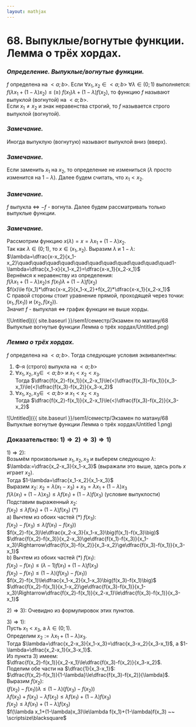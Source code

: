 ```yaml
---  
layout: mathjax  
---  
```

  
# 68. Выпуклые/вогнутые функции. Лемма о трёх хордах.  
  
### *Определение. Выпуклые/вогнутые функции.*  
$f$ определена на $<a;b>$. Если $\forall x_1, x_2\in <a;b>~\forall\lambda\in(0;1)$ выполняется: $f\big(\lambda x_1+(1-\lambda)x_2\big)\le (\ge)~f(x_1)\lambda+(1-\lambda)f(x_2)$, то функцию $f$ называют выпуклой (вогнутой) на $<a;b>$.  
Если $x_1\ne x_2$ и знак неравенства строгий, то $f$ называется строго выпуклой (вогнутой).  
  
### *Замечание.*  
Иногда выпуклую (вогнутую) называют выпуклой вниз (вверх).  
  
### *Замечание.*  
Если заменить $x_1$ на $x_2$, то определение не измениться ($\lambda$ просто изменится на $1-\lambda$). Далее будем считать, что $x_1<x_2$.  
  
### *Замечание.*  
$f$ выпукла $\Leftrightarrow$ $-f$ - вогнута. Далее будем рассматривать только выпуклые функции.  
  
### *Замечание.*  
Рассмотрим функцию $x(\lambda)=x=\lambda x_1 + (1-\lambda)x_2$.  
Так как $\lambda\in(0;1)$, то $x\in(x_1, x_2)$. Выразим $\lambda$ и $1-\lambda$:  
$\lambda=\dfrac{x-x_2}{x_1-x_2}\quad\quad\quad\quad\quad\quad\quad\quad\quad\quad\quad1-\lambda=\dfrac{x_1-x}{x_1-x_2}=\dfrac{x-x_1}{x_2-x_1}$  
Вернёмся к неравенству из определения:  
$f\big(\lambda x_1+(1-\lambda)x_2\big)\le ~f(x_1)\lambda+(1-\lambda)f(x_2)$  
$f(x)\le f(x_1)*\dfrac{x-x_2}{x_1-x_2}+f(x_2)*\dfrac{x-x_1}{x_2-x_1}$  
С правой стороны стоит уравнение прямой, проходящей через точки:  
$\big(x_1, f(x_1)\big)$ и $\big(x_2, f(x_2)\big)$.  
Значит $f$ - выпуклая $\Leftrightarrow$ график функции не выше хорды.  
  
![Untitled]({{ site.baseurl }}/sem1/семестр/Экзамен по матану/68 Выпуклые вогнутые функции Лемма о трёх хордах/Untitled.png)  
  
### *Лемма о трёх хордах.*  
$f$ определена на $<a;b>$. Тогда следующие условия эквивалентны:  
1) Ф-я (строго) выпукла на $<a;b>$  
2) $\forall x_1, x_2, x_3\in~<a;b>$ и $x_1<x_2<x_3$.  
    Тогда $\dfrac{f(x_2)-f(x_1)}{x_2-x_1}\le(<)\dfrac{f(x_3)-f(x_1)}{x_3-x_1}\le(<)\dfrac{f(x_3)-f(x_2)}{x_3-x_2}$  
3) $\forall x_1, x_2, x_3\in~<a;b>$ и $x_1 < x_2 < x_3$  
    Тогда $\dfrac{f(x_2)-f(x_1)}{x_2-x_1}\le(<)\dfrac{f(x_3)-f(x_2)}{x_3-x_2}$  
  
![Untitled]({{ site.baseurl }}/sem1/семестр/Экзамен по матану/68 Выпуклые вогнутые функции Лемма о трёх хордах/Untitled 1.png)  
  
### Доказательство: $1) \Rightarrow 2) \Rightarrow 3) \Rightarrow 1)$  
$1) \Rightarrow 2)$:  
Возьмём произвольные $x_1, x_2, x_3$ и выберем следующую $\lambda$:  
$\lambda:=\dfrac{x_2-x_3}{x_1-x_3}$ (выражали это выше, здесь роль $x$ играет $x_2$).  
Тогда $1-\lambda=\dfrac{x_1-x_2}{x_1-x_3}$  
Выразим $x_2$: $x_2=\lambda(x_1-x_3)+x_3=\lambda x_1 + (1-\lambda)x_3$  
$f\big(\lambda(x_1)+(1-\lambda)x_3\big)\le\lambda f(x_1)+(1-\lambda)f(x_3)$ (условие выпуклости)  
Подставим выраженный $x_2$:  
$f(x_2)\le\lambda f(x_1)+(1-\lambda)f(x_3)$ $( * )$  
a) Вычтем из обоих частей $( * )$ $f(x_3)$:  
$f(x_2)-f(x_3)\le\lambda\big(f(x_1)-f(x_3)\big)$  
$f(x_2)-f(x_3)\le\dfrac{x_2-x_3}{x_1-x_3}\big(f(x_1)-f(x_3)\big)$  
$\dfrac{f(x_2)-f(x_3)}{x_2-x_3}\ge\dfrac{f(x_1)-f(x_3)}{x_1-x_3}\Rightarrow\dfrac{f(x_3)-f(x_2)}{x_3-x_2}\ge\dfrac{f(x_3)-f(x_1)}{x_3-x_1}$  
b) Вычтем из обоих частей $( * )$ $f(x_1)$:  
$f(x_2)-f(x_1)\le(\lambda-1)f(x_1)+(1-\lambda)f(x_3)$  
$f(x_2)-f(x_1)\le(1-\lambda)\big(f(x_3)-f(x_1)\big)$  
$f(x_2)-f(x_1)\le\dfrac{x_1-x_2}{x_1-x_3}\big(f(x_3)-f(x_1)\big)$  
$\dfrac{f(x_2)-f(x_1)}{x_1-x_2}\ge\dfrac{f(x_3)-f(x_1)}{x_1-x_3}\Rightarrow\dfrac{f(x_2)-f(x_1)}{x_2-x_1}\le\dfrac{f(x_3)-f(x_1)}{x_3-x_1}$  
  
$2)\Rightarrow3)$: Очевидно из формулировок этих пунктов.  
  
$3)\Rightarrow1)$:  
Пусть $x_1<x_3$, а $\lambda\in(0;1)$.  
Определим $x_2:=\lambda x_1+(1-\lambda)x_3$.  
Тогда $\lambda=\dfrac{x_2-x_3}{x_1-x_3}=\dfrac{x_3-x_2}{x_3-x_1}$, а $1-\lambda=\dfrac{x_2-x_1}{x_3-x_1}$.  
Из пункта $3)$ имеем:  
$\dfrac{f(x_2)-f(x_1)}{x_2-x_1}\le\dfrac{f(x_3)-f(x_2)}{x_3-x_2}$.  
Поделим обе части на $\dfrac{1}{x_3-x_1}$:  
$\dfrac{f(x_2)-f(x_1)}{1-\lambda}\le\dfrac{f(x_3)-f(x_2)}{\lambda}$.  
Выразим $f(x_2)$:  
$\big(f(x_2)-f(x_1)\big)\lambda\le(1-\lambda)\big(f(x_3)-f(x_2)\big)$  
$\lambda f(x_2)+f(x_2)-\lambda f(x_2)\le\lambda f(x_1)+(1-\lambda)f(x_3)$  
$f(x_2)\le\lambda f(x_1)+(1-\lambda)f(x_3)$  
$f(\lambda x_1+(1-\lambda)x_3)\le\lambda f(x_1)+(1-\lambda)f(x_3) ~~ \scriptsize\blacksquare$  
